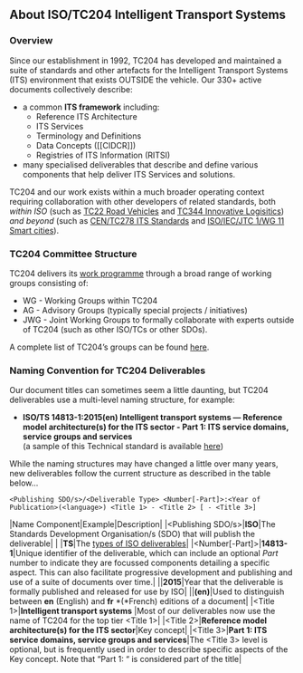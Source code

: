 <!-- PERHAPS INSERT BANNER IMAGE HERE -->
## About ISO/TC204 Intelligent Transport Systems
### Overview
Since our establishment in 1992, TC204 has developed and maintained a suite of standards and other artefacts for the Intelligent Transport Systems (ITS) environment that exists OUTSIDE the vehicle. Our 330\+ active documents collectively describe:
* a common **ITS framework** including: 
	* Reference ITS Architecture 
	* ITS Services 
	* Terminology and Definitions
	* Data Concepts (\[\[CIDCR\]\])
	* Registries of ITS Information (RITSI)
* many specialised deliverables that describe and define various components that help deliver ITS Services and solutions. 

TC204 and our work exists within a much broader operating context requiring collaboration with other developers of related standards, both _within ISO_ (such as [TC22 Road Vehicles](https://www.iso.org/committee/46706.html) and [TC344 Innovative Logisitics](https://www.iso.org/committee/9824329.html)) _and beyond_ (such as [CEN/TC278 ITS Standards](https://www.itsstandards.eu/) and [ISO/IEC/JTC 1/WG 11 Smart cities](https://jtc1info.org/sd-2-history/jtc1-working-groups/wg-11/)).


### TC204 Committee Structure
TC204 delivers its [work programme](https://www.iso.org/contents/data/committee/05/47/54706/x/catalogue/p/0/u/1/w/0/d/0) through a broad range of working groups consisting of:
* WG - Working Groups within TC204
* AG - Advisory Groups (typically special projects / initiatives)
* JWG - Joint Working Groups to formally collaborate with experts outside of TC204 (such as other ISO/TCs or other SDOs). 

A complete list of TC204’s groups can be found [here](https://www.iso.org/committee/54706.html#structure).

### Naming Convention for TC204 Deliverables 
Our document titles can sometimes seem a little daunting, but TC204 deliverables use a multi-level naming structure, for example:
*  **ISO/TS 14813-1:2015(en) Intelligent transport systems — Reference model architecture(s) for the ITS sector - Part 1: ITS service domains, service groups and services**<br>(a sample of this Technical standard is available [here](https://www.iso.org/obp/ui/en/#iso:std:iso:14813:-1:ed-2:v1:en))

While the naming structures may have changed a little over many years, new deliverables follow the current structure as described in the table below...

`<Publishing SDO/s>/<Deliverable Type> <Number[-Part]>:<Year of Publication>(<language>) <Title 1> - <Title 2> [ - <Title 3>]`

|Name Component|Example|Description|
|<Publishing SDO/s>|**ISO**|The Standards Development Organisation/s (SDO) that will publish the deliverable|
|<Deliverable Type> |**TS**|The [types of ISO deliverables](http://www.iso.org/iso/home/standards_development/deliverables-all.htm)|
|<Number[-Part]>|**14813-1**|Unique identifier of the deliverable, which can include an optional *Part* number to indicate they are focussed components detailing a specific aspect. This can also facilitate progressive development and publishing and use of a suite of documents over time.|
|<Year of Publication>|**2015**|Year that the deliverable is formally published and released for use by ISO|
|<language>|**(en)**|Used to distinguish between **en** (English) and **fr** *(*French) editions of a document|
|<Title 1>|**Intelligent transport systems** |Most of our deliverables now use the name of TC204 for the top tier <Title 1>|
|<Title 2>|**Reference model architecture(s) for the ITS sector**|Key concept|
|<Title 3>|**Part 1: ITS service domains, service groups and services**|The <Title 3> level is optional, but is frequently used in order to describe specific aspects of the Key concept. Note that “Part 1: “ is considered part of the title|

